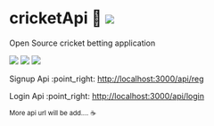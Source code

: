# cricketApi :cricket_game: <a href="https://instagram.com/r4hul___" title="Follow krr lo yarr" target="_blank"><img src="https://img.shields.io/badge/r4hul___-E4405F?style=for-the-badge&logo=instagram&logoColor=white"></a>
Open Source cricket betting application
<p><img src="https://img.shields.io/static/v1?label=Licence&message=MIT&color=%3CCOLOR%3E"> <img src="https://img.shields.io/static/v1?label=On&message=Nodejs&color=%3CCOLOR%3E"> <img src="https://img.shields.io/static/v1?label=On&message=Socket.io&color=%3CCOLOR%3E"></p>
<p>Signup Api :point_right: <a href="http://localhost:3000/api/reg">http://localhost:3000/api/reg</a></p>
<p>Login Api :point_right: <a href="http://localhost:3000/api/login">http://localhost:3000/api/login</a></p>

<small>More api url will be add.... ☕</small>

